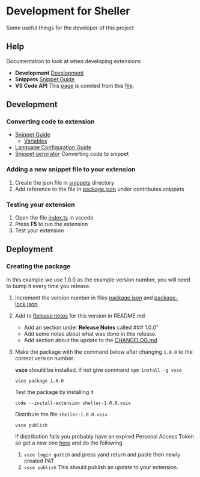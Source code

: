 # Development for Sheller
Some useful things for the developer of this project

## Help
Documentation to look at when developing extensions
 - **Development** [Development](https://code.visualstudio.com/api/get-started/your-first-extension)
 - **Snippets** [Snippet Guide](https://code.visualstudio.com/api/language-extensions/snippet-guide)
 - **VS Code API** This [page](https://code.visualstudio.com/api/references/vscode-api) is comiled from this [file](https://github.com/microsoft/vscode/blob/main/src/vscode-dts/vscode.d.ts).


## Development

### Converting code to extension
  - [Snippet Guide](https://code.visualstudio.com/api/language-extensions/snippet-guide)
    -   [Variables](https://code.visualstudio.com/docs/editor/userdefinedsnippets#_variables)
  - [Language Configuration Guide](https://code.visualstudio.com/api/language-extensions/language-configuration-guide)
  - [Snippet generator](https://snippet-generator.app/) Converting code to snippet 

### Adding a new snippet file to your extension
  1. Create the json file in [snippets](snippets) directory 
  2. Add reference to the file in [package.json](package.json) under contributes.snippets

### Testing your extension
  1. Open the file [index.ts](src/extension.ts) in vscode
  2. Press **F5** to run the extension
  3. Test your extension

## Deployment
### Creating the package
In this example we use 1.0.0 as the example version number, you will need to bump it every time you release.
1. Increment the version number in files [package.json] and [package-lock.json].
2. Add to [Release notes] for this version in README.md
    - Add an section under **Release Notes** called ### 1.0.0"
    - Add some notes about what was done in this release.
    - Add section about the update to the [CHANGELOG.md]
3. Make the package with the command below after changing `1.0.0` to the correct version number.

    **vsce** should be installed, if not give command `npm install -g vsce`
    ```
    vsce package 1.0.0
    ```
    Test the package by installing it
    ```
    code --install-extension sheller-1.0.0.vsix
    ```
    Distribute the file `sheller-1.0.0.vsix`
    ```
    vsce publish
    ```
    If distribution fails you probably have an expired Personal Access Token so 
    get a new one [here]( https://aka.ms/vscodepat) and do the following
    1. `vsce login guttih` and press `y`and return and paste then newly created PAT
    2. `vsce publish` This should publish an update to your extension.

   


[Release notes]:./README.md#release-notes
[CHANGELOG.md]:./CHANGELOG.md
[package.json]:./package.json
[package-lock.json]:./package-lock.json


